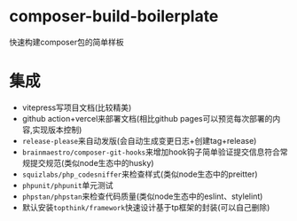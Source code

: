 # composer-build-boilerplate

快速构建composer包的简单样板


# 集成

- vitepress写项目文档(比较精美)
- github action+vercel来部署文档(相比github pages可以预览每次部署的内容,实现版本控制)
- `release-please`来自动发版(会自动生成变更日志+创建tag+release)
- `brainmaestro/composer-git-hooks`来增加hook钩子简单验证提交信息符合常规提交规范(类似node生态中的husky)
- `squizlabs/php_codesniffer`来检查样式(类似node生态中的preitter)
- `phpunit/phpunit`单元测试
- `phpstan/phpstan`来检查代码质量(类似node生态中的eslint、stylelint)
- 默认安装`topthink/framework`快速设计基于tp框架的封装(可以自己删除)


